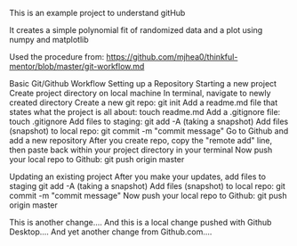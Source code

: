This is an example project to understand gitHub

It creates a simple polynomial fit of randomized data and a plot
using numpy and matplotlib

Used the procedure from:
    https://github.com/mjhea0/thinkful-mentor/blob/master/git-workflow.md

Basic Git/Github Workflow
    Setting up a Repository
    Starting a new project
    Create project directory on local machine
    In terminal, navigate to newly created directory
    Create a new git repo: git init
    Add a readme.md file that states what the project is all about: touch readme.md
    Add a .gitignore file: touch .gitignore
    Add files to staging: git add -A (taking a snapshot)
    Add files (snapshot) to local repo: git commit -m "commit message"
    Go to Github and add a new repository
    After you create repo, copy the "remote add" line, then paste back within your project directory in your terminal
    Now push your local repo to Github: git push origin master

Updating an existing project
    After you make your updates, add files to staging git add -A (taking a snapshot)
    Add files (snapshot) to local repo: git commit -m "commit message"
    Now push your local repo to Github: git push origin master
    

This is another change....
And this is a local change pushed with Github Desktop....
And yet another change from Github.com....
